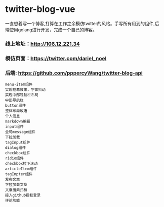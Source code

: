 # twitter-blog-vue

一直想着写一个博客,打算在工作之余模仿twitter的风格。手写所有用到的组件,后端使用golang进行开发，完成一个自己的博客。

### 线上地址：http://106.12.221.34

### 模仿页面：https://twitter.com/dariel_noel 

### 后端: https://github.com/pppercyWang/twitter-blog-api



```
menu-item组件
实现拉幕效果，字体抖动
实现中部导航栏布局
中部导航栏
button组件
整体布局改造
个人信息
markdown编辑 
input组件
全局message组件 
下拉加载
tagInput组件
dialog组件
checkbox组件 
ridio组件 
checkbox拉下滚动
articleItem组件
tagInpter组件
发布文章
下拉加载文章
文章搜素归档
接入github授权登录
评论功能
```




